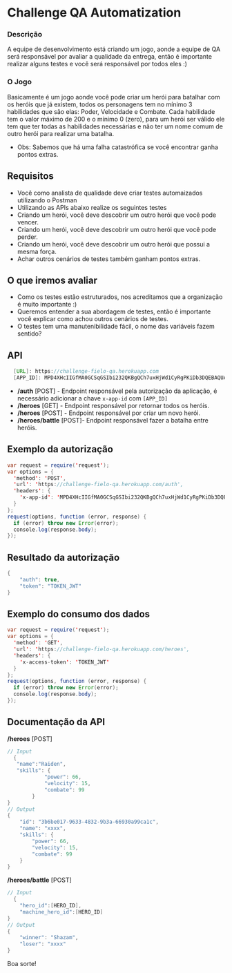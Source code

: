 
# Challenge QA Automatization

### Descrição
A equipe de desenvolvimento está criando um jogo, aonde a equipe de QA será responsável por avaliar a qualidade da entrega, então é importante realizar alguns testes e você será responsável por todos eles :)

### O Jogo
Basicamente é um jogo aonde você pode criar um herói para batalhar com os heróis que já existem, todos os personagens tem no mínimo 3 habilidades que são elas: Poder, Velocidade e Combate.
Cada habilidade tem o valor máximo de 200 e o mínimo 0 (zero), para um herói ser válido ele tem que ter todas as habilidades necessárias e não ter um nome comum de outro herói para realizar uma batalha.
 - Obs: Sabemos que há uma falha catastrófica se você encontrar ganha pontos extras.

## Requisitos
 - Você como analista de qualidade deve criar testes automaizados utilizando o Postman
 - Utilizando as APIs abaixo realize os seguintes testes
 - Criando um herói, você deve descobrir um outro herói que você pode vencer.
 - Criando um herói, você deve descobrir um outro herói que você pode perder.
 - Criando um herói, você deve descobrir um outro herói que possui a mesma força.
 - Achar outros cenários de testes também ganham pontos extras.

## O que iremos avaliar
 - Como os testes estão estruturados, nos acreditamos que a organização é muito importante :)
 - Queremos entender a sua abordagem de testes, então é importante você explicar como achou outros cenários de testes.
 - O testes tem uma manutenibilidade fácil, o nome das variáveis fazem sentido?

## API

```java
  [URL]: https://challenge-fielo-qa.herokuapp.com
  [APP_ID]: MPD4XHcIIGfMA0GCSqGSIbi232QKBgQCh7uxHjWd1CyRgPKiDb3DQEBAQUAA4GNADCB
```

- **/auth** [POST] - Endpoint responsável pela autorização da aplicação, é necessário adicionar a chave `x-app-id` com  `[APP_ID]` 
- **/heroes** [GET] - Endpoint responsável por retornar todos os heróis.
- **/heroes** [POST] - Endpoint responsável por criar um novo herói.
- **/heroes/battle** [POST]- Endpoint responsável fazer a batalha entre heróis.

## Exemplo da autorização
```java
var request = require('request');
var options = {
  'method': 'POST',
  'url': 'https://challenge-fielo-qa.herokuapp.com/auth',
  'headers': {
    'x-app-id': 'MPD4XHcIIGfMA0GCSqGSIbi232QKBgQCh7uxHjWd1CyRgPKiDb3DQEBAQUAA4GNADCB'
  }
};
request(options, function (error, response) {
  if (error) throw new Error(error);
  console.log(response.body);
});
 ```
 
 ## Resultado da autorização
 
```java
{
    "auth": true,
    "token": "TOKEN_JWT"
}
```

## Exemplo do consumo dos dados
```java
var request = require('request');
var options = {
  'method': 'GET',
  'url': 'https://challenge-fielo-qa.herokuapp.com/heroes',
  'headers': {
    'x-access-token': 'TOKEN_JWT'
  }
};
request(options, function (error, response) {
  if (error) throw new Error(error);
  console.log(response.body);
});
 ```
 
 ## Documentação da API
 
**/heroes** [POST]
 
```java
// Input
  {
   "name":"Raiden",
   "skills": {
            "power": 66,
            "velocity": 15,
            "combate": 99
        }
}
// Output
{
    "id": "3b6be017-9633-4832-9b3a-66930a99ca1c",
    "name": "xxxx",
    "skills": {
        "power": 66,
        "velocity": 15,
        "combate": 99
    }
}
 ```
**/heroes/battle** [POST]
 
```java
// Input
  {
    "hero_id":[HERO_ID],
    "machine_hero_id":[HERO_ID]
}
// Output
{
    "winner": "Shazam",
    "loser": "xxxx"
}
 ```
 
Boa sorte!
